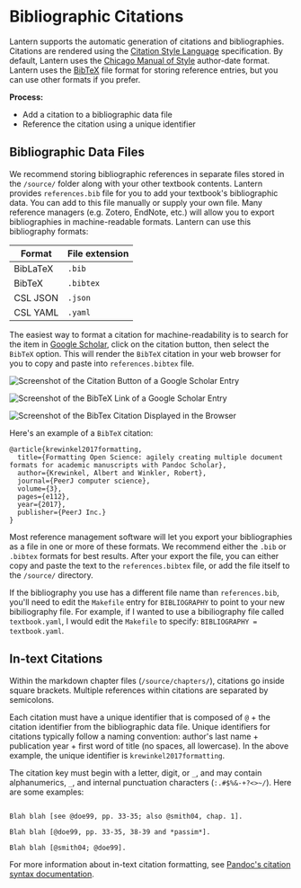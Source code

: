 # Bibliographic Citations

Lantern supports the automatic generation of citations and bibliographies. Citations are rendered using the [Citation Style Language](https://docs.citationstyles.org/en/stable/specification.html) specification. By default, Lantern uses the [Chicago Manual of Style](https://chicagomanualofstyle.org/) author-date format. Lantern uses the [BibTeX](https://en.wikibooks.org/wiki/LaTeX/Bibliographies_with_biblatex_and_biber) file format for storing reference entries, but you can use other formats if you prefer. 

**Process:**

- Add a citation to a bibliographic data file
- Reference the citation using a unique identifier

## Bibliographic Data Files

We recommend storing bibliographic references in separate files stored in the `/source/` folder along with your other textbook contents. Lantern provides `references.bib` file for you to add your textbook's bibliographic data. You can add to this file manually or supply your own file. Many reference managers (e.g. Zotero, EndNote, etc.) will allow you to export bibliographies in machine-readable formats. Lantern can use this bibliography formats:

| Format | File extension |
|-|-|
| BibLaTeX | `.bib` |
| BibTeX | `.bibtex` |
| CSL JSON | `.json` |
| CSL YAML | `.yaml` |

The easiest way to format a citation for machine-readability is to search for the item in [Google Scholar](https://scholar.google.com/), click on the citation button, then select the `BibTeX` option. This will render the `BibTeX` citation in your web browser for you to copy and paste into `references.bibtex` file. 

![Screenshot of the Citation Button of a Google Scholar Entry](bib_gs-citation-button.png)

![Screenshot of the BibTeX Link of a Google Scholar Entry](bib_gs-bibtex-button.png)

![Screenshot of the BibTex Citation Displayed in the Browser](bib_gs-citation.png)

Here's an example of a `BibTeX` citation:

```t
@article{krewinkel2017formatting,
  title={Formatting Open Science: agilely creating multiple document formats for academic manuscripts with Pandoc Scholar},
  author={Krewinkel, Albert and Winkler, Robert},
  journal={PeerJ computer science},
  volume={3},
  pages={e112},
  year={2017},
  publisher={PeerJ Inc.}
}
```

Most reference management software will let you export your bibliographies as a file in one or more of these formats. We recommend either the `.bib` or `.bibtex` formats for best results. After your export the file, you can either copy and paste the text to the `references.bibtex` file, or add the file itself to the `/source/` directory. 

If the bibliography you use has a different file name than `references.bib`, you'll need to edit the `Makefile` entry for `BIBLIOGRAPHY` to point to your new bibiliography file. For example, if I wanted to use a bibiliography file called `textbook.yaml`, I would edit the `Makefile` to specify: `BIBLIOGRAPHY = textbook.yaml`. 

## In-text Citations

Within the markdown chapter files (`/source/chapters/`), citations go inside square brackets. Multiple references within citations are separated by semicolons. 

Each citation must have a unique identifier that is composed of `@` + the citation identifier from the bibliographic data file. Unique identifiers for citations typically follow a naming convention: author's last name + publication year + first word of title (no spaces, all lowercase). In the above example, the unique identifier is `krewinkel2017formatting`. 

The citation key must begin with a letter, digit, or `_`, and may contain alphanumerics, `_`, and internal punctuation characters (`:.#$%&-+?<>~/`). Here are some examples:

```

Blah blah [see @doe99, pp. 33-35; also @smith04, chap. 1].

Blah blah [@doe99, pp. 33-35, 38-39 and *passim*].

Blah blah [@smith04; @doe99].

```

For more information about in-text citation formatting, see [Pandoc's citation syntax documentation](https://pandoc.org/MANUAL.html#extension-citations). 
